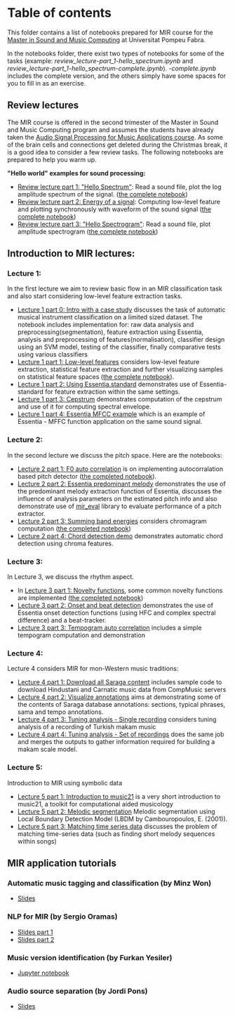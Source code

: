 # Table of contents

This folder contains a list of notebooks prepared for MIR course for the [Master in Sound and Music Computing](https://www.upf.edu/web/smc) at Universitat Pompeu Fabra.

In the notebooks folder, there exist two types of notebooks for some of the tasks (example: *review_lecture-part_1-hello_spectrum.ipynb* and *review_lecture-part_1-hello_spectrum-complete.ipynb*). *-complete.ipynb* includes the complete version, and the others simply have some spaces for you to fill in as an exercise. 

## Review lectures

The MIR course is offered in the second trimester of the Master in Sound and Music Computing program and assumes the students have already taken the [Audio Signal Processing for Music Applications course](https://www.upf.edu/web/smc/audio-signal-processing-for-music-applications). As some of the brain cells and connections get deleted during the Christmas break, it is a good idea to consider a few review tasks. The following notebooks are prepared to help you warm up. 

**"Hello world" examples for sound processing:**
* [Review lecture part 1: "Hello Spectrum"](https://github.com/furkanyesiler/MIRCourse/blob/master/course_material/review_lectures/review_lecture-part_1-hello_spectrum.ipynb): Read a sound file, plot the log amplitude spectrum of the signal. ([the complete notebook](https://github.com/furkanyesiler/MIRCourse/blob/master/course_material/review_lectures/review_lecture-part_1-hello_spectrum-complete.ipynb))
* [Review lecture part 2: Energy of a signal](https://github.com/furkanyesiler/MIRCourse/blob/master/course_material/review_lectures/review_lecture-part_2-energy_of_a_signal.ipynb): Computing  low-level feature and plotting synchronously with waveform of the sound signal ([the complete notebook](https://github.com/furkanyesiler/MIRCourse/blob/master/course_material/review_lectures/review_lecture-part_2-energy_of_a_signal-complete.ipynb))
* [Review lecture part 3: "Hello Spectrogram"](https://github.com/furkanyesiler/MIRCourse/blob/master/course_material/review_lectures/review_lecture-part_3-hello_spectrogram.ipynb): Read a sound file, plot amplitude spectrogram ([the complete notebook](https://github.com/furkanyesiler/MIRCourse/blob/master/course_material/review_lectures/review_lecture-part_3-hello_spectrogram-complete.ipynb)) 

## Introduction to MIR lectures:

### Lecture 1:
In the first lecture we aim to review basic flow in an MIR classification task and also start considering low-level feature extraction tasks.

* [Lecture 1 part 0: Intro with a case study](https://github.com/furkanyesiler/MIRCourse/blob/master/course_material/lectures/lecture_1/lecture_1-part_0-intro_with_a_case_study.ipynb) discusses the task of automatic musical instrument classification on a limited sized dataset. The notebook includes implementation for: raw data analysis and preprocessing(segmentation), feature extraction using Essentia, analysis and preprocessing of features(normalisation), classifier design using an SVM model, testing of the classifier, finally comparative tests using various classifiers
* [Lecture 1 part 1: Low-level features](https://github.com/furkanyesiler/MIRCourse/blob/master/course_material/lectures/lecture_1/lecture_1-part_1-low-level_features.ipynb) considers low-level feature extraction, statistical feature extraction and further visualizing samples on statistical feature spaces ([the complete notebook](https://github.com/furkanyesiler/MIRCourse/blob/master/course_material/lectures/lecture_1/lecture_1-part_1-low-level_features-complete.ipynb)). 
* [Lecture 1 part 2: Using Essentia.standard](https://github.com/furkanyesiler/MIRCourse/blob/master/course_material/lectures/lecture_1/lecture_1-part_2-using_essentia_standard.ipynb) demonstrates use of Essentia-standard for feature extraction within the same settings.
* [Lecture 1 part 3: Cepstrum](https://github.com/furkanyesiler/MIRCourse/blob/master/course_material/lectures/lecture_1/lecture_1-part_3-cepstrum.ipynb) demonstrates computation of the cepstrum and use of it for computing spectral envelope. 
* [Lecture 1 part 4: Essentia MFCC example](https://github.com/furkanyesiler/MIRCourse/blob/master/course_material/lectures/lecture_1/lecture_1-part_4-essentia_mfcc_example.ipynb) which is an example of Essentia - MFFC function application on the same sound signal. 

### Lecture 2:

In the second lecture we discuss the pitch space. Here are the notebooks:
* [Lecture 2 part 1: F0 auto correlation](Lecture2_step1_F0AutoCorr.ipynb) is on implementing autocorralation based pitch detector ([the completed notebook](Lecture2_step1_F0AutoCorr_solution.ipynb)).
* [Lecture 2 part 2: Essentia predominant melody](Lecture2_step2_EssPreDomMel.ipynb) demonstrates the use of the predominant melody extraction function of Essentia, discusses the influence of analysis parameters on the estimated pitch info and also demonstrate use of [mir_eval](https://github.com/craffel/mir_eval) library to evaluate performance of a pitch extractor. 
* [Lecture 2 part 3: Summing band energies](Lecture2_step3_summingBandEnergies.ipynb) considers chromagram computation ([the completed notebook](Lecture2_step3_summingBandEnergies.ipynb)) 
* [Lecture 2 part 4: Chord detection demo](Lecture2_step4_ChordDetectionDemo.ipynb) demonstrates automatic chord detection using chroma features.

### Lecture 3:
In Lecture 3, we discuss the rhythm aspect. 
* In [Lecture 3 part 1: Novelty functions](Lecture3_step1_noveltyFunctions.ipynb), some common novelty functions are implemented ([the completed notebook](Lecture3_step1_noveltyFunctions_solution.ipynb)) 
* [Lecture 3 part 2: Onset and beat detection](Lecture3_step2_Onset_Beat_Detection.ipnb) demonstrates the use of Essentia onset detection functions (using HFC and complex spectral difference) and a beat-tracker.
* [Lecture 3 part 3: Tempogram auto correlation](Lecture3_step3_Tempogram_autoCorr.ipynb) includes a simple tempogram computation and demonstration

### Lecture 4:
Lecture 4 considers MIR for mon-Western music traditions:
* [Lecture 4 part 1: Download all Saraga content](Lecture4_1_downloadAllSARAGAContent.ipynb) includes sample code to download Hindustani and Carnatic music data from CompMusic servers
* [Lecture 4 part 2: Visualize annotations](Lecture4_2_visualizeAnnotations.ipynb) aims at demonstrating some of the contents of Saraga database annotations: sections, typical phrases, sama and tempo annotations.
* [Lecture 4 part 3: Tuning analysis - Single recording](Lecture4_3_tuningAnalysis_SingleRecording.ipynb) considers tuning analysis of a recording of Turkish makam music 
* [Lecture 4 part 4: Tuning analysis - Set of recordings](Lecture4_4_tuningAnalysis_SetOfRecordings.ipynb) does the same job and merges the outputs to gather information required for building a makam scale model. 

### Lecture 5:
Introduction to MIR using symbolic data
* [Lecture 5 part 1: Introduction to music21](Lecture5_music21_intro.ipynb) is a very short introduction to music21, a toolkit for computational aided musicology
* [Lecture 5 part 2: Melodic segmentation](Lecture5_melodicSegmentation.ipynb) Melodic segmentation using Local Boundary Detection Model (LBDM by Cambouropoulos, E. (2001)).
* [Lecture 5 part 3: Matching time series data](Lecture5_matchingTimeSeriesData.ipynb) discusses the problem of matching time-series data (such as finding short melody sequences within songs)

## MIR application tutorials

### Automatic music tagging and classification (by Minz Won)
* [Slides](https://github.com/furkanyesiler/MIRCourse/blob/master/course_material/mir_applications/automatic_music_tagging_and_classification/automatic_music_tagging_tutorial.pdf)

### NLP for MIR (by Sergio Oramas)
* [Slides part 1](https://github.com/furkanyesiler/MIRCourse/blob/master/course_material/mir_applications/nlp_for_mir/nlp_for_mir_tutorial_part1.pdf)
* [Slides part 2](https://github.com/furkanyesiler/MIRCourse/blob/master/course_material/mir_applications/nlp_for_mir/nlp_for_mir_tutorial_part2.pdf)

### Music version identification (by Furkan Yesiler)
* [Jupyter notebook](#)

### Audio source separation (by Jordi Pons)
* [Slides](https://github.com/furkanyesiler/MIRCourse/blob/master/course_material/mir_applications/audio_source_separation/audio_source_separation_tutorial.pdf)
